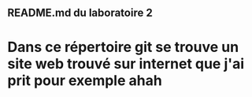 ## README.md du laboratoire 2
# Dans ce répertoire git se trouve un site web trouvé sur internet que j'ai prit pour exemple ahah
